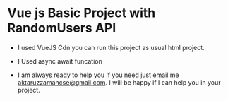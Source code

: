 # Vue js Basic Project with RandomUsers API

- I used VueJS Cdn you can run this project as usual html project.

- I Used async await funcation

- I am always ready to help you if you need just email me aktaruzzamancse@gmail.com. I will be happy if I can help you in your project.
